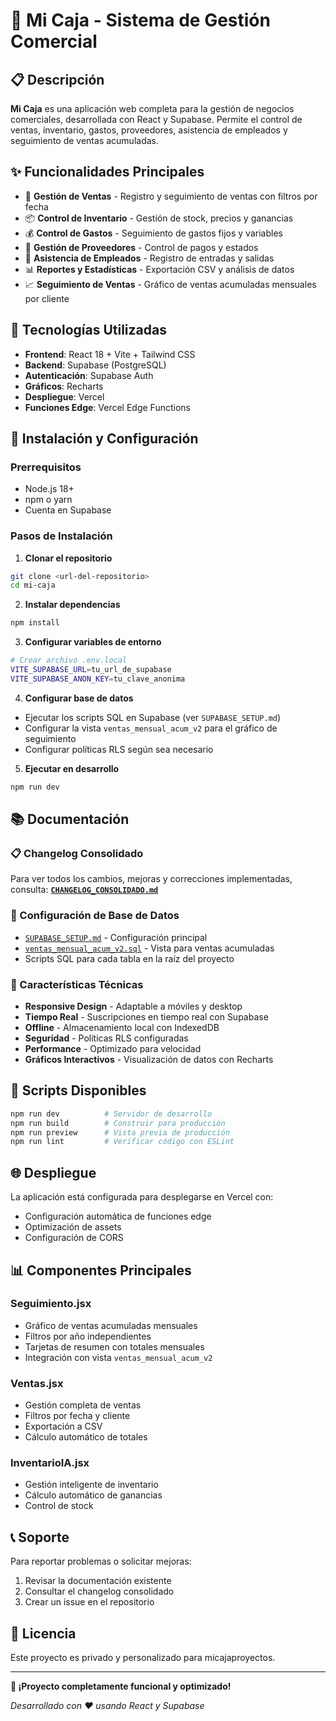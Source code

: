 # 🏪 Mi Caja - Sistema de Gestión Comercial

## 📋 Descripción

**Mi Caja** es una aplicación web completa para la gestión de negocios comerciales, desarrollada con React y Supabase. Permite el control de ventas, inventario, gastos, proveedores, asistencia de empleados y seguimiento de ventas acumuladas.

## ✨ Funcionalidades Principales

- 🛒 **Gestión de Ventas** - Registro y seguimiento de ventas con filtros por fecha
- 📦 **Control de Inventario** - Gestión de stock, precios y ganancias
- 💰 **Control de Gastos** - Seguimiento de gastos fijos y variables
- 🏢 **Gestión de Proveedores** - Control de pagos y estados
- 👥 **Asistencia de Empleados** - Registro de entradas y salidas
- 📊 **Reportes y Estadísticas** - Exportación CSV y análisis de datos
- 📈 **Seguimiento de Ventas** - Gráfico de ventas acumuladas mensuales por cliente

## 🚀 Tecnologías Utilizadas

- **Frontend**: React 18 + Vite + Tailwind CSS
- **Backend**: Supabase (PostgreSQL)
- **Autenticación**: Supabase Auth
- **Gráficos**: Recharts
- **Despliegue**: Vercel
- **Funciones Edge**: Vercel Edge Functions

## 🔧 Instalación y Configuración

### Prerrequisitos
- Node.js 18+ 
- npm o yarn
- Cuenta en Supabase

### Pasos de Instalación

1. **Clonar el repositorio**
```bash
git clone <url-del-repositorio>
cd mi-caja
```

2. **Instalar dependencias**
```bash
npm install
```

3. **Configurar variables de entorno**
```bash
# Crear archivo .env.local
VITE_SUPABASE_URL=tu_url_de_supabase
VITE_SUPABASE_ANON_KEY=tu_clave_anonima
```

4. **Configurar base de datos**
- Ejecutar los scripts SQL en Supabase (ver `SUPABASE_SETUP.md`)
- Configurar la vista `ventas_mensual_acum_v2` para el gráfico de seguimiento
- Configurar políticas RLS según sea necesario

5. **Ejecutar en desarrollo**
```bash
npm run dev
```

## 📚 Documentación

### 📋 Changelog Consolidado
Para ver todos los cambios, mejoras y correcciones implementadas, consulta:
**[`CHANGELOG_CONSOLIDADO.md`](./CHANGELOG_CONSOLIDADO.md)**

### 🔧 Configuración de Base de Datos
- [`SUPABASE_SETUP.md`](./SUPABASE_SETUP.md) - Configuración principal
- [`ventas_mensual_acum_v2.sql`](./ventas_mensual_acum_v2.sql) - Vista para ventas acumuladas
- Scripts SQL para cada tabla en la raíz del proyecto

### 📱 Características Técnicas
- **Responsive Design** - Adaptable a móviles y desktop
- **Tiempo Real** - Suscripciones en tiempo real con Supabase
- **Offline** - Almacenamiento local con IndexedDB
- **Seguridad** - Políticas RLS configuradas
- **Performance** - Optimizado para velocidad
- **Gráficos Interactivos** - Visualización de datos con Recharts

## 🎯 Scripts Disponibles

```bash
npm run dev          # Servidor de desarrollo
npm run build        # Construir para producción
npm run preview      # Vista previa de producción
npm run lint         # Verificar código con ESLint
```

## 🌐 Despliegue

La aplicación está configurada para desplegarse en Vercel con:
- Configuración automática de funciones edge
- Optimización de assets
- Configuración de CORS

## 📊 Componentes Principales

### **Seguimiento.jsx**
- Gráfico de ventas acumuladas mensuales
- Filtros por año independientes
- Tarjetas de resumen con totales mensuales
- Integración con vista `ventas_mensual_acum_v2`

### **Ventas.jsx**
- Gestión completa de ventas
- Filtros por fecha y cliente
- Exportación a CSV
- Cálculo automático de totales

### **InventarioIA.jsx**
- Gestión inteligente de inventario
- Cálculo automático de ganancias
- Control de stock

## 📞 Soporte

Para reportar problemas o solicitar mejoras:
1. Revisar la documentación existente
2. Consultar el changelog consolidado
3. Crear un issue en el repositorio

## 📄 Licencia

Este proyecto es privado y personalizado para micajaproyectos.

---

**🎉 ¡Proyecto completamente funcional y optimizado!**

*Desarrollado con ❤️ usando React y Supabase*

